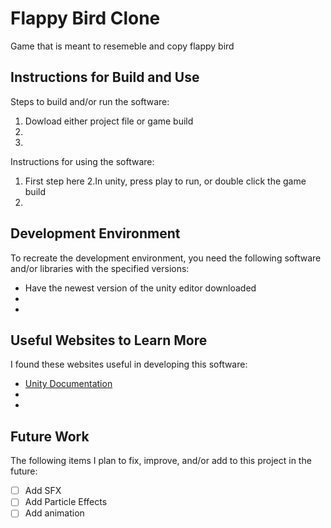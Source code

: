 # Flappy Bird Clone

Game that is meant to resemeble and copy flappy bird


## Instructions for Build and Use

Steps to build and/or run the software:

1. Dowload either project file or game build
2. 
3.

Instructions for using the software:

1. First step here
2.In unity, press play to run, or double click the game build
3.

## Development Environment 

To recreate the development environment, you need the following software and/or libraries with the specified versions:

* Have the newest version of the unity editor downloaded
*
*

## Useful Websites to Learn More

I found these websites useful in developing this software:

* [Unity Documentation](https://docs.unity.com/en-us)
*
*

## Future Work

The following items I plan to fix, improve, and/or add to this project in the future:

* [ ] Add SFX
* [ ] Add Particle Effects
* [ ] Add animation
